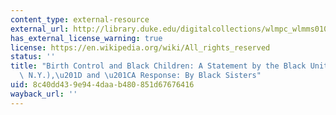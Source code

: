 ```yaml
---
content_type: external-resource
external_url: http://library.duke.edu/digitalcollections/wlmpc_wlmms01008/
has_external_license_warning: true
license: https://en.wikipedia.org/wiki/All_rights_reserved
status: ''
title: "Birth Control and Black Children: A Statement by the Black Unity (Peekskill,\
  \ N.Y.),\u201D and \u201CA Response: By Black Sisters"
uid: 8c40dd43-9e94-4daa-b480-851d67676416
wayback_url: ''
---
```

